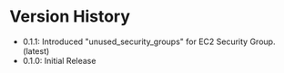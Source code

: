 # Version History

- 0.1.1: Introduced "unused_security_groups" for EC2 Security Group. (latest)
- 0.1.0: Initial Release